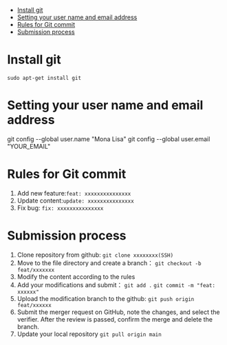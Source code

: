 - [Install git](#install-git)
- [Setting your user name and email address](#setting-your-user-name-and-email-address)
- [Rules for Git commit](#rules-for-git-commit)
- [Submission process](#submission-process)


# Install git
```sudo apt-get install git```

# Setting your user name and email address
git config --global user.name "Mona Lisa"
git config --global user.email "YOUR_EMAIL"

# Rules for Git commit
1. Add new feature:```feat: xxxxxxxxxxxxxxx```
2. Update content:```update: xxxxxxxxxxxxxxx```
3. Fix bug: ```fix: xxxxxxxxxxxxxxx```

# Submission process
1. Clone repository from github:
	```git clone xxxxxxxx(SSH)```
2. Move to the file directory and create a branch：
	```git checkout -b feat/xxxxxxx```
3. Modify the content according to the rules
4. Add your modifications and submit：
	```git add .```
	```git commit -m "feat: xxxxxx"```
5. Upload the modification branch to the github:
	```git push origin feat/xxxxxx```
6. Submit the merger request on GitHub, note the changes, and select the verifier. After the review is passed, confirm the merge and delete the branch.
7. Update your local repository
	```git pull origin main```

